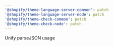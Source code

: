 ```yaml
---
'@shopify/theme-language-server-common': patch
'@shopify/theme-language-server-node': patch
'@shopify/theme-check-common': patch
'@shopify/theme-check-node': patch
---
```


Unify parseJSON usage
